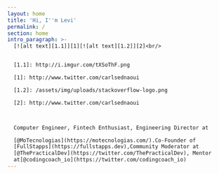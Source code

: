 ```yaml
---
layout: home
title: 'Hi, I''m Levi'
permalink: /
section: home
intro_paragraph: >-
  [![alt text][1.1]][1][![alt text][1.2]][2]<br/>


  [1.1]: http://i.imgur.com/tXSoThF.png

  [1]: http://www.twitter.com/carlsednaoui

  [1.2]: /assets/img/uploads/stackoverflow-logo.png

  [2]: http://www.twitter.com/carlsednaoui



  Computer Engineer, Fintech Enthusiast, Engineering Director at 

  [@MoTecnologias](https://motecnologias.com/).Co-Founder of
  [FullStapps](https://fullstapps.dev),Community Moderator at
  [@ThePracticalDev](https://twitter.com/ThePracticalDev), Mentor
  at[@codingcoach_io](https://twitter.com/codingcoach_io)
---
```



